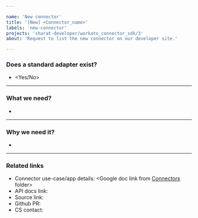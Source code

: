 ```yaml
---

name: 'New connector'
title: '[New] <Connector_name>'
labels: 'new-connector'
projects: 'sharat-developer/workato_connector_sdk/3'
about: 'Request to list the new connector on our developer site.'

---
```


### Does a standard adapter exist?
- <Yes/No>
_______
### What we need?
-
_______
### Why we need it?
-
_______
### Related links
- Connector use-case/app details: <Google doc link from [Connectors](https://drive.google.com/drive/u/0/folders/0B61qGh7s8yCwQU1hS2ZpUnBoNlU) folder>
- API docs link: 
- Source link: 
- Github PR: 
- CS contact: 
